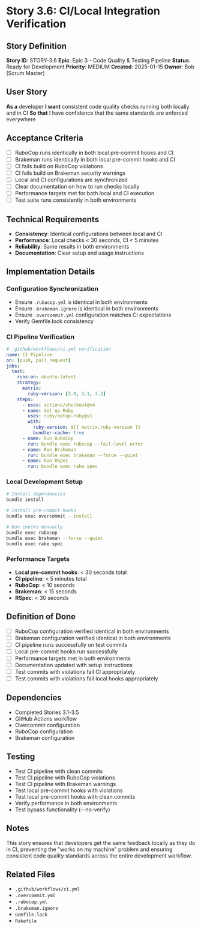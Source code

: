 # Story 3.6: CI/Local Integration Verification

## Story Definition
**Story ID**: STORY-3.6
**Epic**: Epic 3 - Code Quality & Testing Pipeline
**Status**: Ready for Development
**Priority**: MEDIUM
**Created**: 2025-01-15
**Owner**: Bob (Scrum Master)

## User Story
**As a** developer
**I want** consistent code quality checks running both locally and in CI
**So that** I have confidence that the same standards are enforced everywhere

## Acceptance Criteria
- [ ] RuboCop runs identically in both local pre-commit hooks and CI
- [ ] Brakeman runs identically in both local pre-commit hooks and CI
- [ ] CI fails build on RuboCop violations
- [ ] CI fails build on Brakeman security warnings
- [ ] Local and CI configurations are synchronized
- [ ] Clear documentation on how to run checks locally
- [ ] Performance targets met for both local and CI execution
- [ ] Test suite runs consistently in both environments

## Technical Requirements
- **Consistency**: Identical configurations between local and CI
- **Performance**: Local checks < 30 seconds, CI < 5 minutes
- **Reliability**: Same results in both environments
- **Documentation**: Clear setup and usage instructions

## Implementation Details

### Configuration Synchronization
- Ensure `.rubocop.yml` is identical in both environments
- Ensure `.brakeman.ignore` is identical in both environments
- Ensure `.overcommit.yml` configuration matches CI expectations
- Verify Gemfile.lock consistency

### CI Pipeline Verification
```yaml
# .github/workflows/ci.yml verification
name: CI Pipeline
on: [push, pull_request]
jobs:
  test:
    runs-on: ubuntu-latest
    strategy:
      matrix:
        ruby-version: [3.0, 3.1, 3.2]
    steps:
      - uses: actions/checkout@v4
      - name: Set up Ruby
        uses: ruby/setup-ruby@v1
        with:
          ruby-version: ${{ matrix.ruby-version }}
          bundler-cache: true
      - name: Run RuboCop
        run: bundle exec rubocop --fail-level error
      - name: Run Brakeman
        run: bundle exec brakeman --force --quiet
      - name: Run RSpec
        run: bundle exec rake spec
```

### Local Development Setup
```bash
# Install dependencies
bundle install

# Install pre-commit hooks
bundle exec overcommit --install

# Run checks manually
bundle exec rubocop
bundle exec brakeman --force --quiet
bundle exec rake spec
```

### Performance Targets
- **Local pre-commit hooks**: < 30 seconds total
- **CI pipeline**: < 5 minutes total
- **RuboCop**: < 10 seconds
- **Brakeman**: < 15 seconds
- **RSpec**: < 30 seconds

## Definition of Done
- [ ] RuboCop configuration verified identical in both environments
- [ ] Brakeman configuration verified identical in both environments
- [ ] CI pipeline runs successfully on test commits
- [ ] Local pre-commit hooks run successfully
- [ ] Performance targets met in both environments
- [ ] Documentation updated with setup instructions
- [ ] Test commits with violations fail CI appropriately
- [ ] Test commits with violations fail local hooks appropriately

## Dependencies
- Completed Stories 3.1-3.5
- GitHub Actions workflow
- Overcommit configuration
- RuboCop configuration
- Brakeman configuration

## Testing
- Test CI pipeline with clean commits
- Test CI pipeline with RuboCop violations
- Test CI pipeline with Brakeman warnings
- Test local pre-commit hooks with violations
- Test local pre-commit hooks with clean commits
- Verify performance in both environments
- Test bypass functionality (--no-verify)

## Notes
This story ensures that developers get the same feedback locally as they do in CI, preventing the "works on my machine" problem and ensuring consistent code quality standards across the entire development workflow.

## Related Files
- `.github/workflows/ci.yml`
- `.overcommit.yml`
- `.rubocop.yml`
- `.brakeman.ignore`
- `Gemfile.lock`
- `Rakefile`
